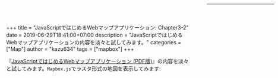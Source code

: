 +++
title = "JavaScriptではじめるWebマップアプリケーション: Chapter3-2"
date = 2019-06-29T18:41:00+07:00
description = "JavaScriptではじめるWebマップアプリケーションの内容を淡々と試してみます。"
categories = ["Map"]
author = "kazu634"
tags = ["mapbox"]
+++

『[JavaScriptではじめるWebマップアプリケーション \(PDF版\)](https://booth.pm/ja/items/1314906)』の内容を淡々と試してみます。`Mapbox.js`でラスタ形式の地図を表示してみます:

<nav id="menu"></nav>
<div id="mapbox-map"></div>

<script src="https://api.tiles.mapbox.com/mapbox-gl-js/v0.52.0/mapbox-gl.js"></script>
<link href="https://api.tiles.mapbox.com/mapbox-gl-js/v0.52.0/mapbox-gl.css" rel="stylesheet">

<style type="text/css">
<!--
#mapbox-map {
  height: 600px;
}

#menu {
  background: #fff;
  position: absolute;
  z-index: 1;
  top: 10px;
  right: 10px;
  border-radius: 3px;
  width: 180px;
  border: 1px solid rgba(0,0,0,0.4);
}

#menu a{
  font-size: 13 px;
  color: #404040;
  display: block;
  margin: 0;
  padding: 10px;
  text-decoration: none;
  border-bottom: 1px solid rgba(0,0,0,0.25);
  text-align: centerl
}

#menu a:last-child {
  border: none;
}

#menu a:hover {
  background-color: #f8f8f8;
  color: #404040;
}

#menu a.active {
  background-color: #8DCF3F;
  color: #ffffff;
}

#menu a.active:hover {
  background: #79bb2b;
}
-->
</style>

<script>
// MIERUNE MONO読み込み
let map = new mapboxgl.Map({
    container: "mapbox-map",
    style: {
        version: 8,
        sources: {
            m_mono: {
                type: "raster",
                tiles: ["https://tile.mierune.co.jp/mierune_mono/{z}/{x}/{y}.png"],
                tileSize: 256
            }
        },
        layers: [{
            id: "m_mono",
            type: "raster",
            source: "m_mono",
            minzoom: 0,
            maxzoom: 18
        }]
    },
    center: [139.7670, 35.6810],
    zoom: 13
});

map.on("load", function() {

  // MIERUNE Color 読み込み
  map.addSource("m_color", {
    type: "raster",
    tiles: ["https://tile.mierune.co.jp/mierune/{z}/{x}/{y}.png"],
    tileSize: 256
  });
  map.addLayer({
    id: "m_color",
    type: "raster",
    source: "m_color",
    minzoom: 0,
    maxzoom: 18
  });

  // 地理院タイル 淡色読み込み
  map.addSource("t_pale", {
    type: "raster",
    tiles: ["http://cyberjapandata.gsi.go.jp/xyz/pale/{z}/{x}/{y}.png"],
    tileSize: 256
  });
  map.addLayer({
    id: "t_pale",
    type: "raster",
    source: "t_pale",
    minzoom: 0,
    maxzoom: 18
  });

  // 地理院タイル オルソ読み込み
  map.addSource("t_ort", {
    type: "raster",
    tiles: ["http://cyberjapandata.gsi.go.jp/xyz/ort/{z}/{x}/{y}.jpg"],
    tileSize: 256
  });
  map.addLayer({
    id: "t_ort",
    type: "raster",
    source: "t_ort",
    minzoom: 0,
    maxzoom: 18
  });

  // OpenStreetMap 読み込み
  map.addSource("o_std", {
    type: "raster",
    tiles: [
      "https://a.tile.openstreetmap.org/{z}/{x}/{y}.png",
      "https://b.tile.openstreetmap.org/{z}/{x}/{y}.png"
    ],
    tileSize: 256
  });
  map.addLayer({
    id: "o_std",
    type: "raster",
    source: "o_std",
    minzoom: 0,
    maxzoom: 18
  });

  // レイヤ設定
  let Map_BaseLayer = {
    m_mono: "MIERUNE MONO",
    m_color: "MIERUNE Color",
    t_pale: "地理院タイル 淡色",
    t_ort: "地理院タイル オルソ",
    o_std: "OpenStreetMap"
  };

  // レイヤメニュー作成
  for (let i = 0; i < Object.keys(Map_BaseLayer).length; i++) {
    // レイヤID取得
    let id = Object.keys(Map_BaseLayer)[i];
    // aタグ作成
    let link = document.createElement("a");
    link.href = "#";
    // id追加
    link.id = id;
    // 名称追加
    link.textContent = Map_BaseLayer[id];

    // 初期表示 m_mono 以外非表示
    if (id === "m_mono") {
      link.className = "active";
    } else {
      map.setLayoutProperty(id, "visibility", "none");
      link.className = "";
    }

    // aタグクリック処理
    link.onclick = function (e) {
      // id取得
      let clickedLayer = this.id;
      e.preventDefault();
      e.stopPropagation();

      // ON/OFF状態取得
      let visibility = map.getLayoutProperty(clickedLayer, "visibility");

      // ON/OFF 判断
      if (visibility === "visible") {
      } else {
        for (let j = 0; j < Object.keys(Map_BaseLayer).length; j++) {
          // レイヤID取得
          let ch_id = Object.keys(Map_BaseLayer)[j];

          // レイヤの表示・非表示
          if (ch_id === clickedLayer) {
            // クリックしたレイヤを表示
            this.className = "active";
            map.setLayoutProperty(clickedLayer, "visibility", "visible");
          } else {
            // クリックしたレイヤ以外を非表示
            let ch_obj = document.getElementById(ch_id);
            ch_obj.className = "";
            map.setLayoutProperty(ch_id, "visibility", "none");
          }
        }
      }
    };

    // レイヤメニューにレイヤ追加
    let layers = document.getElementById("menu");
    layers.appendChild(link);
  };
});

// ズームコントロール
let nc = new mapboxgl.NavigationControl();
map.addControl(nc, 'top-left');
</script>

